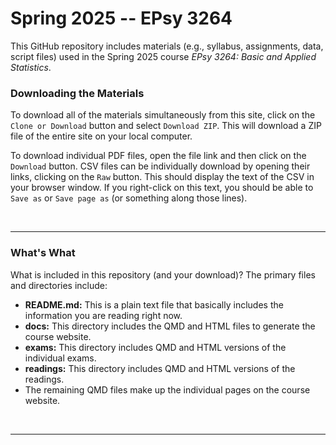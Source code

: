 Spring 2025 -- EPsy 3264
=========

This GitHub repository includes materials (e.g., syllabus, assignments, data, script files) used in the Spring 2025 course _EPsy 3264: Basic and Applied Statistics_.


### Downloading the Materials

To download all of the materials simultaneously from this site, click on the `Clone or Download` button and select `Download ZIP`. This will download a ZIP file of the entire site on your local computer. 

To download individual PDF files, open the file link and then click on the `Download` button. CSV files can be individually download by opening their links, clicking on the `Raw` button. This should display the text of the CSV in your browser window. If you right-click on this text, you should be able to `Save as` or `Save page as` (or something along those lines). 

<br />

---

### What's What

What is included in this repository (and your download)? The primary files and directories include:


- **README.md:** This is a plain text file that basically includes the information you are reading right now.
- **docs:** This directory includes the QMD and HTML files to generate the course website.
- **exams:** This directory includes QMD and HTML versions of the individual exams.
- **readings:** This directory includes QMD and HTML versions of the readings.
- The remaining QMD files make up the individual pages on the course website.



<br />

---
